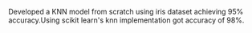 Developed a KNN model from scratch using iris dataset achieving 95% accuracy.Using scikit learn's knn implementation got accuracy of 98%.
